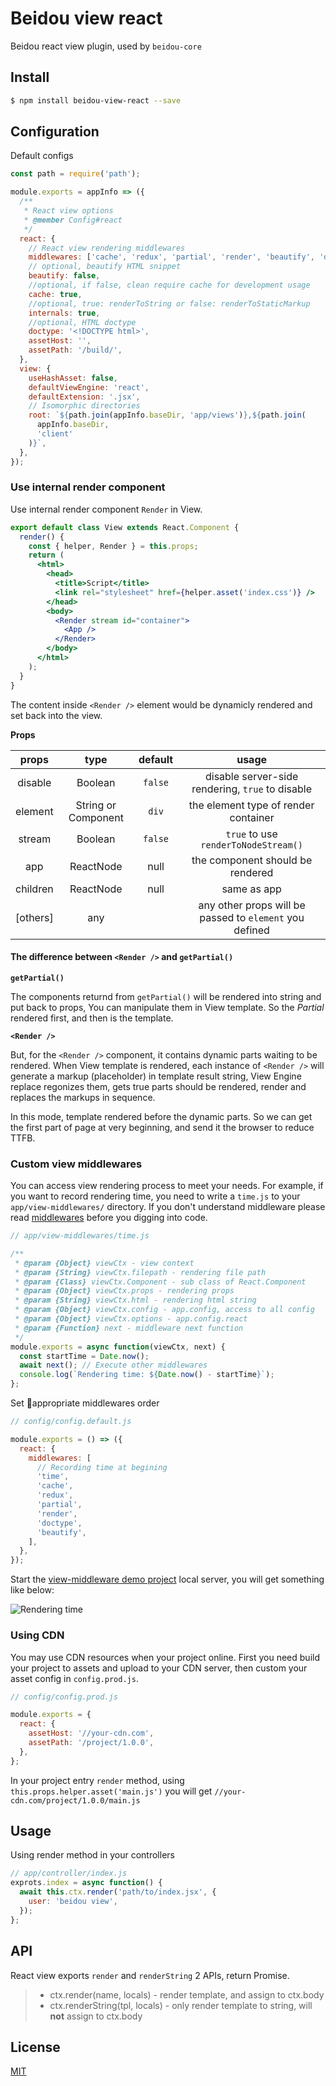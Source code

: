 # Beidou view react

Beidou react view plugin, used by `beidou-core`

## Install

```bash
$ npm install beidou-view-react --save
```

## Configuration

Default configs

```js
const path = require('path');

module.exports = appInfo => ({
  /**
   * React view options
   * @member Config#react
   */
  react: {
    // React view rendering middlewares
    middlewares: ['cache', 'redux', 'partial', 'render', 'beautify', 'doctype'],
    // optional, beautify HTML snippet
    beautify: false,
    //optional, if false, clean require cache for development usage
    cache: true,
    //optional, true: renderToString or false: renderToStaticMarkup
    internals: true,
    //optional, HTML doctype
    doctype: '<!DOCTYPE html>',
    assetHost: '',
    assetPath: '/build/',
  },
  view: {
    useHashAsset: false,
    defaultViewEngine: 'react',
    defaultExtension: '.jsx',
    // Isomorphic directories
    root: `${path.join(appInfo.baseDir, 'app/views')},${path.join(
      appInfo.baseDir,
      'client'
    )}`,
  },
});
```

### Use **internal render component**

Use internal render component `Render` in View.

```jsx
export default class View extends React.Component {
  render() {
    const { helper, Render } = this.props;
    return (
      <html>
        <head>
          <title>Script</title>
          <link rel="stylesheet" href={helper.asset('index.css')} />
        </head>
        <body>
          <Render stream id="container">
            <App />
          </Render>
        </body>
      </html>
    );
  }
}
```

The content inside `<Render />` element would be dynamicly rendered and set back into the view.

**Props**

|  props   |        type         | default |                          usage                          |
| :------: | :-----------------: | :-----: | :-----------------------------------------------------: |
| disable  |       Boolean       | `false` |    disable server-side rendering, `true` to disable     |
| element  | String or Component |  `div`  |          the element type of render container           |
|  stream  |       Boolean       | `false` |          `true` to use `renderToNodeStream()`           |
|   app    |      ReactNode      |  null   |            the component should be rendered             |
| children |      ReactNode      |  null   |                       same as app                       |
| [others] |         any         |         | any other props will be passed to `element` you defined |

#### The difference between `<Render />` and `getPartial()`

**`getPartial()`**

The components returnd from `getPartial()` will be rendered into string and put back to props,
You can manipulate them in View template. So the _Partial_ rendered first, and then is the template.

**`<Render />`**

But, for the `<Render />` component, it contains dynamic parts waiting to be rendered. When View template is rendered, each instance of `<Render />` will generate a markup (placeholder) in template result string, View Engine replace regonizes them, gets true parts should be rendered, render and replaces the markups in sequence.

In this mode, template rendered before the dynamic parts. So we can get the first part of page at very beginning, and send it the browser to reduce TTFB.

### Custom view middlewares

You can access view rendering process to meet your needs. For example, if you want to record rendering time, you need to write a `time.js` to your `app/view-middlewares/` directory. If you don't understand middleware please read [middlewares](https://eggjs.org/en/intro/egg-and-koa.html) before you digging into code.

```js
// app/view-middlewares/time.js

/**
 * @param {Object} viewCtx - view context
 * @param {String} viewCtx.filepath - rendering file path
 * @param {Class} viewCtx.Component - sub class of React.Component
 * @param {Object} viewCtx.props - rendering props
 * @param {String} viewCtx.html - rendering html string
 * @param {Object} viewCtx.config - app.config, access to all config
 * @param {Object} viewCtx.options - app.config.react
 * @param {Function} next - middleware next function
 */
module.exports = async function(viewCtx, next) {
  const startTime = Date.now();
  await next(); // Execute other middlewares
  console.log(`Rendering time: ${Date.now() - startTime}`);
};
```

Set appropriate middlewares order

```js
// config/config.default.js

module.exports = () => ({
  react: {
    middlewares: [
      // Recording time at begining
      'time',
      'cache',
      'redux',
      'partial',
      'render',
      'doctype',
      'beautify',
    ],
  },
});
```

Start the [view-middleware demo project](../../examples/view-middleware/README.md) local server, you will get something like below:

![Rendering time](./screenshot.png)

### Using CDN

You may use CDN resources when your project online. First you need build your project to assets and upload to your CDN server, then custom your asset config in `config.prod.js`.

```js
// config/config.prod.js

module.exports = {
  react: {
    assetHost: '//your-cdn.com',
    assetPath: '/project/1.0.0',
  },
};
```

In your project entry `render` method, using `this.props.helper.asset('main.js')` you will get `//your-cdn.com/project/1.0.0/main.js`

## Usage

Using render method in your controllers

```js
// app/controller/index.js
exprots.index = async function() {
  await this.ctx.render('path/to/index.jsx', {
    user: 'beidou view',
  });
};
```

## API

React view exports `render` and `renderString` 2 APIs, return Promise.

> - ctx.render(name, locals) - render template, and assign to ctx.body
> - ctx.renderString(tpl, locals) - only render template to string, will **not** assign to ctx.body

## License

[MIT](LICENSE)
